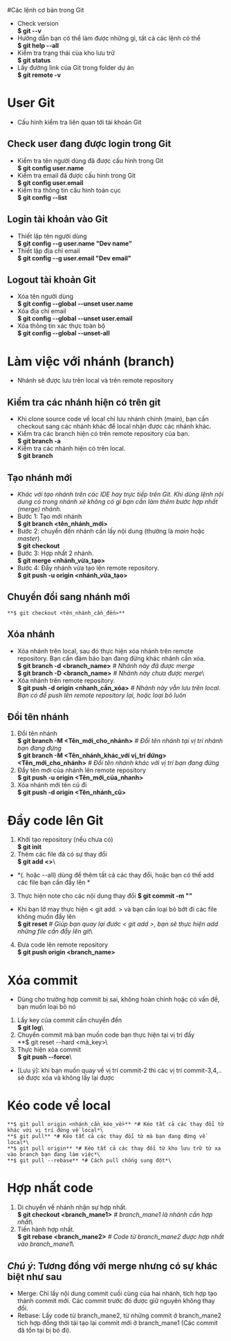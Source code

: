#Các lệnh cơ bản trong Git
- Check version\
	**$ git --v**
- Hướng dẫn bạn có thể làm được những gì, tất cả các lệnh có thể\
	**$ git help --all**
- Kiểm tra trạng thái của kho lưu trữ\
	**$ git status**
- Lấy đường link của Git trong folder dự án\
	**$ git remote -v**
# User Git
- Cấu hình kiểm tra liên quan tới tài khoản Git
## Check user đang được login trong Git
- Kiểm tra tên người dùng đã được cấu hình trong Git\
	**$ git config user.name**
- Kiểm tra email đã được cấu hình trong Git\
	**$ git config user.email**
- Kiểm tra thông tin cấu hình toàn cục\
	**$ git config --list**
## Login tài khoản vào Git
- Thiết lập tên người dùng\
	**$ git config --g user.name "Dev name"**
- Thiết lập địa chỉ email\
	**$ git config --g user.email "Dev email"**
## Logout tài khoản Git
- Xóa tên người dùng\
	**$ git config --global --unset user.name**
- Xóa địa chỉ email\
	**$ git config --global --unset user.email**
- Xóa thông tin xác thực toàn bộ\
	**$ git config --global --unset-all**
# Làm việc với nhánh (branch)
- Nhánh sẽ được lưu trên local và trên remote repository
## Kiểm tra các nhánh hiện có trên git
- Khi clone source code về local chỉ lưu nhánh chính (main), bạn cần checkout sang các nhánh khác để local nhận được các nhánh khác.
- Kiểm tra các branch hiện có trên remote repository của bạn.\
	**$ git branch -a**
- Kiểm tra các nhánh hiện có trên local.\
	**$ git branch**
## Tạo nhánh mới
- *Khác với tạo nhánh trên các IDE hay trực tiếp trên Git. Khi dùng lệnh nội dung có trong nhánh xẽ không có gì bạn cần làm thêm bước hợp nhất (merge) nhánh.*
- Bước 1: Tạo mới nhánh\
	**$ git branch <tên_nhánh_mới>**
- Bước 2: chuyển đến nhánh cần lấy nội dung (thường là *main* hoặc *master*).\
	**$ git checkout <main>**
- Bước 3: Hợp nhất 2 nhánh.\
	**$ git merge <nhánh_vừa_tạo>**
- Bước 4: Đẩy nhánh vừa tạo lên remote repository.\
	**$ git push -u origin <nhánh_vừa_tạo>**
## Chuyển đổi sang nhánh mới
	**$ git checkout <tên_nhánh_cần_đến>**
## Xóa nhánh
- Xóa nhánh trên local, sau đó thực hiện xóa nhánh trên remote repository. Bạn cần đảm bảo bạn đang đứng khác nhánh cần xóa.\
	**$ git branch -d <branch_name>** *# Nhánh này đã được merge*\
	**$ git branch -D <branch_name>** *# Nhánh này chưa được merge*\
- Xóa nhánh trên remote repository.\
	**$ git push -d origin <nhanh_cần_xóa>** *# Nhánh này vẫn lưu trên local. Bạn có để push lên remote repository lại, hoặc loại bỏ luôn*
## Đổi tên nhánh
1. Đổi tên nhánh\
	**$ git branch -M <Tên_mới_cho_nhánh>** *# Đổi tên nhánh tại vị trí nhánh bạn đang đứng*\
	**$ git branch -M <Tên_nhánh_khác_với vị_trí đứng> <Tên_mới_cho_nhánh>** *# Đổi tên nhánh khác với vị trí bạn đang đứng*
2. Đẩy tên mới của nhánh lên remote repository\
	**$ git push -u origin <Tên_mới_của_nhanh>**
3. Xóa nhánh mới tên cũ đi\
	**$ git push -d origin <Tên_nhánh_cũ>**
# Đẩy code lên Git
1. Khởi tạo repository (nếu chưa có)\
	**$ git init**
2. Thêm các file đã có sự thay đổi\
	**$ git add <>**\
- *(. hoặc --all) dùng để thêm tất cả các thay đổi, hoặc bạn có thể add các file bạn cần đẩy lên *
3. Thực hiện note cho các nội dung thay đổi
	**$ git commit -m "<Commit message here>"**
- Khi bạn lỡ may thực hiện < git add. > và bạn cần loại bỏ bớt đi các file không muốn đẩy lên\
	**$ git reset** *# Giúp bạn quay lại đước < git add >, bạn sẽ thực hiện add những file cần đẩy lên git*\
4. Đưa code lên remote repository\
	**$ git push origin <branch_name>**
# Xóa commit
- Dùng cho trường hợp commit bị sai, không hoàn chỉnh hoặc có vấn đề, bạn muốn loại bỏ nó
1.  Lấy key của commit cần chuyển đến\
	**$ git log**\
2. Chuyển commit mà bạn muốn code bạn thực hiện tại vị trí đấy\
	**$ git reset --hard <mã_key>\
3. Thực hiện xóa commit\
	**$ git push --force**\
- [Lưu ý]: khi bạn muốn quay về vị trí commit-2 thì các vị trí commit-3,4,.. sẽ được xóa và không lấy lại được
# Kéo code về local
	**$ git pull origin <nhánh_cần_kéo_về>** *# Kéo tất cả các thay đổi từ khác với vị trí đứng về local*\
	**$ git pull** *# Kéo tất cả các thay đổi từ mà bạn đang đứng về local*\
	**$ git pull origin** *# Kéo tất cả các thay đổi từ kho lưu trữ từ xa vào branch bạn đang làm việc*\
	**$ git pull --rebase** *# Cách pull chống sung đột*\
# Hợp nhất code
1. Di chuyển về nhánh nhận sự hợp nhất.\
	**$  git checkout <branch_mane1>** *# branch_mane1 là nhánh cần hợp nhất*\
2. Tiến hành hợp nhất.\
	**$ git rebase <branch_mane2>** *# Code từ branch_mane2 được hợp nhất vào branch_mane1*\
## *Chú ý*: Tương đồng với merge nhưng có sự khác biệt như sau
- Merge: Chỉ lấy nội dung commit cuối cùng của hai nhánh, tích hợp tạo thành commit mới. Các commit trước đó được giữ nguyên không thay đổi.
- Rebase: Lấy code từ branch_mane2, từ những commit ở branch_mane2 tích hợp đồng thời tái tạo lại commit mới ở branch_mane1 (Các commit đã tồn tại bị bỏ đi).